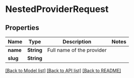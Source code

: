 # NestedProviderRequest

## Properties

Name | Type | Description | Notes
------------ | ------------- | ------------- | -------------
**name** | **String** | Full name of the provider | 
**slug** | **String** |  | 

[[Back to Model list]](../README.md#documentation-for-models) [[Back to API list]](../README.md#documentation-for-api-endpoints) [[Back to README]](../README.md)


